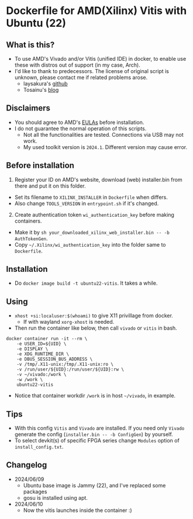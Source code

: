 # Dockerfile for AMD(Xilinx) Vitis with Ubuntu (22)

## What is this?
- To use AMD's Vivado and/or Vitis (unified IDE) in docker, to enable use these with distros out of support (in my case, Arch).
- I'd like to thank to predecessors. The license of original script is unknown, please contact me if related problems arose.
  - laysakura's [github](https://github.com/laysakura/docker-ubuntu-vivado)
  - Tosainu's [blog](https://blog.myon.info/entry/2018/09/15/install-xilinx-tools-into-docker-container/)

## Disclaimers
- You should agree to AMD's [EULAs](https://docs.amd.com/r/en-US/ug973-vivado-release-notes-install-license/Running-the-Installer) before installation.
- I do not guarantee the normal operation of this scripts.
  - Not all the functionalities are tested. Connections via USB may not work.
  - My used toolkit version is `2024.1`. Different version may cause error.

## Before installation
1. Register your ID on AMD's website, download (web) installer.bin from there and put it on this folder.
  - Set its filename to `XILINX_INSTALLER` in `Dockerfile` when differs.
  - Also change `TOOLS_VERSION` in `entrypoint.sh` if it's changed.
2. Create authentication token `wi_authentication_key` before making containers.
  - Make it by `sh your_downloaded_xilinx_web_installer.bin -- -b AuthTokenGen`.
  - Copy `~/.Xilinx/wi_authentication_key` into the folder same to `Dockerfile`.

## Installation
- Do `docker image build -t ubuntu22-vitis`. It takes a while.

## Using
- `xhost +si:localuser:$(whoami)` to give X11 privillage from docker.
  - If with wayland `xorg-xhost` is needed.
- Then run the container like below, then call `vivado` or `vitis` in bash.
```
docker container run -it --rm \
    -e USER_ID=${UID} \
    -e DISPLAY \
    -e XDG_RUNTIME_DIR \
    -e DBUS_SESSION_BUS_ADDRESS \
    -v /tmp/.X11-unix:/tmp/.X11-unix:ro \
    -v /run/user/${UID}:/run/user/${UID}:rw \
    -v ~/vivado:/work \
    -w /work \
    ubuntu22-vitis
```
- Notice that container workdir `/work` is in host `~/vivado`, in example.

## Tips
- With this config `Vitis` and `Vivado` are installed. If you need only `Vivado` generate the config (`installer.bin -- -b ConfigGen`) by yourself.
- To select devkit(s) of specific FPGA series change `Modules` option of `install_config.txt`.

## Changelog
- 2024/06/09
  - Ubuntu base image is Jammy (22), and I've replaced some packages
  - gosu is installed using apt.
- 2024/06/10
  - Now the vitis launches inside the container :)
